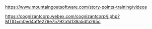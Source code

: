 
https://www.mountaingoatsoftware.com/story-points-training/videos

https://cognizantcorp.webex.com/cognizantcorp/j.php?MTID=m0ed4affe279e75792a1d138a5dfa265c
